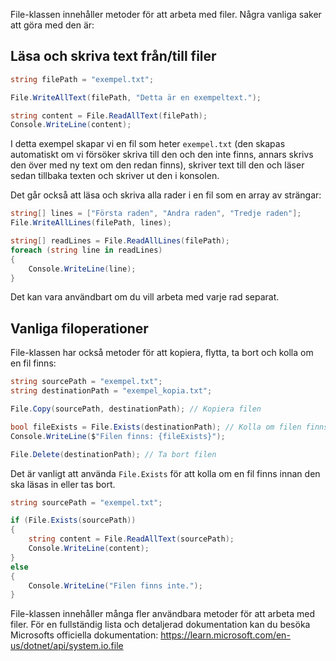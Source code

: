 File-klassen innehåller metoder för att arbeta med filer. Några vanliga saker att göra med den är:

## Läsa och skriva text från/till filer

```csharp
string filePath = "exempel.txt";

File.WriteAllText(filePath, "Detta är en exempeltext.");

string content = File.ReadAllText(filePath);
Console.WriteLine(content);
```

I detta exempel skapar vi en fil som heter `exempel.txt` (den skapas automatiskt om vi försöker skriva till den och den inte finns, annars skrivs den över med ny text om den redan finns), skriver text till den och läser sedan tillbaka texten och skriver ut den i konsolen.

Det går också att läsa och skriva alla rader i en fil som en array av strängar:

```csharp
string[] lines = ["Första raden", "Andra raden", "Tredje raden"];
File.WriteAllLines(filePath, lines);

string[] readLines = File.ReadAllLines(filePath);
foreach (string line in readLines)
{
    Console.WriteLine(line);
}
```

Det kan vara användbart om du vill arbeta med varje rad separat.

## Vanliga filoperationer

File-klassen har också metoder för att kopiera, flytta, ta bort och kolla om en fil finns:  

```csharp
string sourcePath = "exempel.txt";
string destinationPath = "exempel_kopia.txt";

File.Copy(sourcePath, destinationPath); // Kopiera filen

bool fileExists = File.Exists(destinationPath); // Kolla om filen finns
Console.WriteLine($"Filen finns: {fileExists}");

File.Delete(destinationPath); // Ta bort filen
```

Det är vanligt att använda `File.Exists` för att kolla om en fil finns innan den ska läsas in eller tas bort.

```csharp
string sourcePath = "exempel.txt";

if (File.Exists(sourcePath))
{
    string content = File.ReadAllText(sourcePath);
    Console.WriteLine(content);
}
else
{
    Console.WriteLine("Filen finns inte.");
}
```

File-klassen innehåller många fler användbara metoder för att arbeta med filer. För en fullständig lista och detaljerad dokumentation kan du besöka Microsofts officiella dokumentation: <https://learn.microsoft.com/en-us/dotnet/api/system.io.file>
